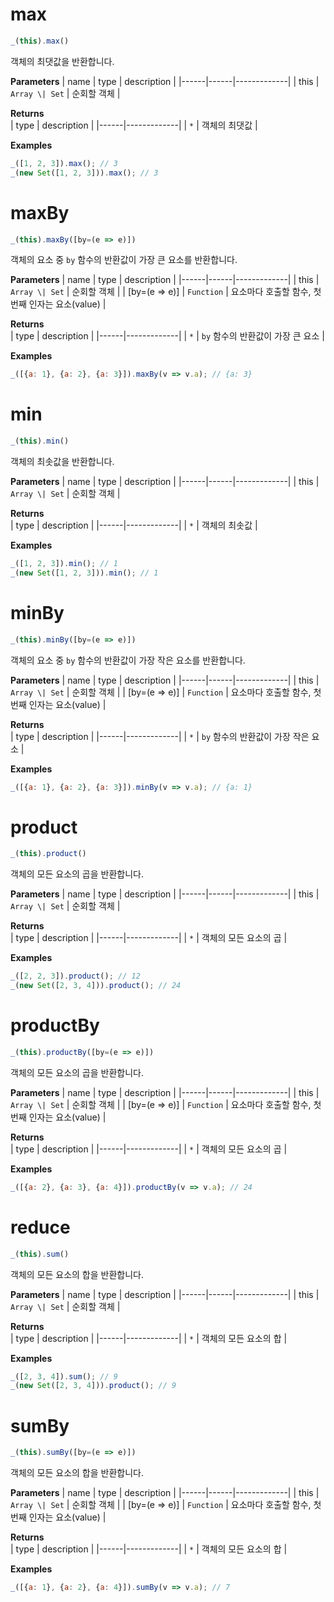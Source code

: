 # max
```js
_(this).max()
```
객체의 최댓값을 반환합니다.

**Parameters**
| name | type | description |
|------|------|-------------|
| this | `Array \| Set` | 순회할 객체 |

**Returns**  
| type | description |
|------|-------------|
| `*` | 객체의 최댓값 |

**Examples**
```js
_([1, 2, 3]).max(); // 3
_(new Set([1, 2, 3])).max(); // 3
```

# maxBy
```js
_(this).maxBy([by=(e => e)])
```
객체의 요소 중 `by` 함수의 반환값이 가장 큰 요소를 반환합니다.

**Parameters**
| name | type | description |
|------|------|-------------|
| this | `Array \| Set` | 순회할 객체 |
| [by=(e => e)] | `Function` | 요소마다 호출할 함수, 첫번째 인자는 요소(value) |

**Returns**  
| type | description |
|------|-------------|
| `*` | `by` 함수의 반환값이 가장 큰 요소 |

**Examples**
```js
_([{a: 1}, {a: 2}, {a: 3}]).maxBy(v => v.a); // {a: 3}
```

# min
```js
_(this).min()
```
객체의 최솟값을 반환합니다.

**Parameters**
| name | type | description |
|------|------|-------------|
| this | `Array \| Set` | 순회할 객체 |

**Returns**  
| type | description |
|------|-------------|
| `*` | 객체의 최솟값 |

**Examples**
```js
_([1, 2, 3]).min(); // 1
_(new Set([1, 2, 3])).min(); // 1
```

# minBy
```js
_(this).minBy([by=(e => e)])
```
객체의 요소 중 `by` 함수의 반환값이 가장 작은 요소를 반환합니다.

**Parameters**
| name | type | description |
|------|------|-------------|
| this | `Array \| Set` | 순회할 객체 |
| [by=(e => e)] | `Function` | 요소마다 호출할 함수, 첫번째 인자는 요소(value) |

**Returns**  
| type | description |
|------|-------------|
| `*` | `by` 함수의 반환값이 가장 작은 요소 |

**Examples**
```js
_([{a: 1}, {a: 2}, {a: 3}]).minBy(v => v.a); // {a: 1}
```

# product
```js
_(this).product()
```
객체의 모든 요소의 곱을 반환합니다.

**Parameters**
| name | type | description |
|------|------|-------------|
| this | `Array \| Set` | 순회할 객체 |

**Returns**  
| type | description |
|------|-------------|
| `*` | 객체의 모든 요소의 곱 |

**Examples**
```js
_([2, 2, 3]).product(); // 12
_(new Set([2, 3, 4])).product(); // 24
```

# productBy
```js
_(this).productBy([by=(e => e)])
```
객체의 모든 요소의 곱을 반환합니다.

**Parameters**
| name | type | description |
|------|------|-------------|
| this | `Array \| Set` | 순회할 객체 |
| [by=(e => e)] | `Function` | 요소마다 호출할 함수, 첫번째 인자는 요소(value) |

**Returns**  
| type | description |
|------|-------------|
| `*` | 객체의 모든 요소의 곱 |

**Examples**
```js
_([{a: 2}, {a: 3}, {a: 4}]).productBy(v => v.a); // 24
```

# reduce
```js
_(this).sum()
```
객체의 모든 요소의 합을 반환합니다.

**Parameters**
| name | type | description |
|------|------|-------------|
| this | `Array \| Set` | 순회할 객체 |

**Returns**  
| type | description |
|------|-------------|
| `*` | 객체의 모든 요소의 합 |

**Examples**
```js
_([2, 3, 4]).sum(); // 9
_(new Set([2, 3, 4])).product(); // 9
```

# sumBy
```js
_(this).sumBy([by=(e => e)])
```
객체의 모든 요소의 합을 반환합니다.

**Parameters**
| name | type | description |
|------|------|-------------|
| this | `Array \| Set` | 순회할 객체 |
| [by=(e => e)] | `Function` | 요소마다 호출할 함수, 첫번째 인자는 요소(value) |

**Returns**  
| type | description |
|------|-------------|
| `*` | 객체의 모든 요소의 합 |

**Examples**
```js
_([{a: 1}, {a: 2}, {a: 4}]).sumBy(v => v.a); // 7
```